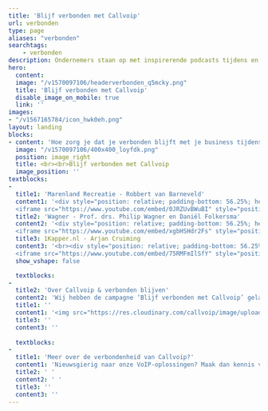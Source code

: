```yaml
---
title: 'Blijf verbonden met Callvoip'
url: verbonden
type: page
aliases: "verbonden"
searchtags:
    - verbonden
description: Ondernemers staan op met inspirerende podcasts tijdens en na de coronacrisis. Blijf verbonden met Callvoip.
hero:
  content:
  image: "/v1570097106/headerverbonden_q5mcky.png"
  title: 'Blijf verbonden met Callvoip'
  disable_image_on_mobile: true
  link: ''
images:
- "/v1567165784/icon_hwk0eh.png"
layout: landing
blocks:
- content: 'Hoe zorg je dat je verbonden blijft met je business tijdens de Coronacrisis en daarna?<br>Wij interviewden een 3-tal inspirerende ondernemers en tevens klanten van Callvoip. Allen hebben bedrijven in branches die zwaar getroffen werden door de ‘intelligente lockdown’. Geen klanten betekende geen omzet. Zij besloten niet bij de pakken neer te gaan zitten. Ze stonden op, voerden innovatief verandermanagement door en blijven bovenal verbonden.<br><br><b>Ontmoet:</b>'
  image: "/v1570097106/400x400_loyfdk.png"
  position: image_right
  title: <br><br>Blijf verbonden met Callvoip
  image_position: ''
textblocks:
- 
  title1: 'Marenland Recreatie - Robbert van Barneveld'
  content1: '<div style="position: relative; padding-bottom: 56.25%; height: 0; overflow: hidden;">
  <iframe src="https://www.youtube.com/embed/0JRZUvBWuBI" style="position: absolute; top: 0; left: 0; width: 100%; height: 100%; border:0;" allowfullscreen title="YouTube Video"></iframe></div><br>Enigszins verscholen in het pittoreske Groningse dorpje Winsum ligt het pareltje; Marenland Recreatie. De piepjonge broers Robbert en Ruud van Barneveld runnen er een camping, restaurant, terras en tal van recreatiesporten aan het water. Een prachtige onderneming maar toen was daar Corona. Robbert vertelt hoe ze zichzelf nog beter en anders organiseerden om deze crisis het hoofd te bieden..'
  title2: 'Wagner - Prof. drs. Philip Wagner en Daniël Folkersma'
  content2: '<div style="position: relative; padding-bottom: 56.25%; height: 0; overflow: hidden;">
  <iframe src="https://www.youtube.com/embed/xgbHSHdr2Fs" style="position: absolute; top: 0; left: 0; width: 100%; height: 100%; border:0;" allowfullscreen title="YouTube Video"></iframe></div><br>Wagner aan de Hoge der A is een collectief van ondernemers die kennis adviseren, ontwikkelen, en doceren. Dit doen zij wereldwijd met investeringen en partnerschappen op het gebied van; ‘greentech’, ‘bluetech’ en behoud van natuur. Door stenen te verleggen willen zij met hun inzichten en expertise positief bijdragen aan grote maatschappelijke vraagstukken. Geestelijk vader Philip Wagner en adviseur Daniël Folkersma schoven aan voor een gesprek aan de mooiste straat van Groningen, om te spreken over de huidige crisis, hun innovatieve aanpak en hoe je jezelf als ondernemer wapent tegen dergelijke toestanden. Hoofdmoot is dat we gedwongen terug moeten naar de kern van de producten/diensten die bedrijven aanbieden. Luister mee..'
  title3: 1Kapper.nl - Arjan Cruiming
  content3: '<br><div style="position: relative; padding-bottom: 56.25%; height: 0; overflow: hidden;">
  <iframe src="https://www.youtube.com/embed/75RMFmIlSfY" style="position: absolute; top: 0; left: 0; width: 100%; height: 100%; border:0;" allowfullscreen title="YouTube Video"></iframe></div><br>Rasondernemer Arjan Cruiming is een pionier in het ontwikkelen en vermarkten van succesvolle ICT-concepten. Bijvoorbeeld zijn online boekingsplatform ‘1Kapper.nl’. Hartstikke goed bedacht, gedegen doorontwikkeld, met als voornaamste doel; gemak, ontzorging en service voor de klant en eindgebruiker. Ondertussen mag hij half knippend Nederland tot zijn klandizie rekenen. Gaaf toch? Arjan zat eerst wel even met de handen in het haar bij aanvang van de crisis want; een platform op basis van no cure - no pay dus simpelweg meer dan een maand geen omzet. Toch bleef hij focussen op development, testen en klantgerichte service bieden. Toen was daar de bevrijdende persconferentie van Meneer Rutte en mochten kappers weer los! En dat gingen ze.. Arjan vertelt erover.'
  show_vshape: false

  textblocks:
- 
  title2: 'Over Callvoip & verbonden blijven'
  content2: 'Wij hebben de campagne ‘Blijf verbonden met Callvoip’ gelanceerd, omdat wij standvastig geloven in optimale communicatie en daarmee de verbondenheid tussen mensen, bedrijven en hun business. Hierin bieden wij slimme Voip-oplossingen op maat. Persoonlijke en oplossingsgerichte service is voor ons niet vanzelfsprekend. Daar moet je elke dag weer je stinkende best voor doen.<br><br>Sinds de Coronacrisis aanbrak staan wij dagelijks nog meer in contact met onze klanten. Naast het bieden van adequate service en oplossingen zijn wij tevens een luisterend oor voor de tamelijk bizarre situaties waarin ondernemers zich plotsklaps bevonden. Het inspireerde ons om klanten met hun bijzondere verhalen een podium te geven voor zichzelf en mede-ondernemers. Doel? Het blijven creëren van verbondenheid door naast elkaar te staan. Juist in deze tijden.'
  title1: ''
  content1: '<img src="https://res.cloudinary.com/callvoip/image/upload/c_limit,h_512,w_512/v1591264495/IMG-20200602-WA0002_ntghmf.jpg"> Monumentale kantoorlocatie Wagner'
  title3: ''
  content3: ''
  
  textblocks:
- 
  title1: 'Meer over de verbondenheid van Callvoip?'
  content1: 'Nieuwsgierig naar onze VoIP-oplossingen? Maak dan kennis via onze <a href="/tour">persoonlijke rondleiding</a> of neem vrijblijvend contact met ons op via <br>050 820 00 00.<br><div class="usp-list"><ul><li>24 / 7 optimale service en ondersteuning</li><li>Altijd en overal bereikbaar</li><li>Geen gedoe, alles onder één dak!</li></ul></div><a href="/tour" class="button">Dit wil ik ook!</a>'
  title2: ' '
  content2: ' '
  title3: ''
  content3: ''
---
```

